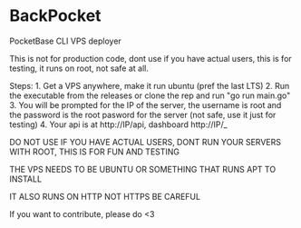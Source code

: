 # BackPocket

PocketBase CLI VPS deployer

This is not for production code, dont use if you have actual users, this is for testing, it runs on root, not safe at all.

Steps: 1. Get a VPS anywhere, make it run ubuntu (pref the last LTS) 2. Run the executable from the releases or clone the rep and run "go run main.go" 3. You will be prompted for the IP of the server, the username is root and the password is the root pasword for the server (not safe, use it just for testing) 4. Your api is at http://IP/api, dashboard http://IP/_

DO NOT USE IF YOU HAVE ACTUAL USERS, DONT RUN YOUR SERVERS WITH ROOT, THIS IS FOR FUN AND TESTING

THE VPS NEEDS TO BE UBUNTU OR SOMETHING THAT RUNS APT TO INSTALL 

IT ALSO RUNS ON HTTP NOT HTTPS BE CAREFUL

If you want to contribute, please do <3
